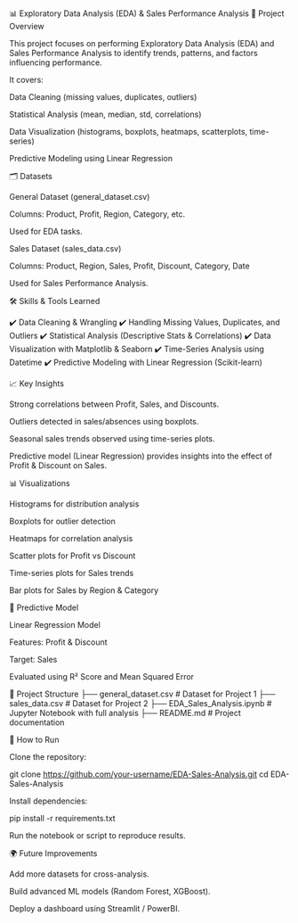 📊 Exploratory Data Analysis (EDA) & Sales Performance Analysis
🚀 Project Overview

This project focuses on performing Exploratory Data Analysis (EDA) and Sales Performance Analysis to identify trends, patterns, and factors influencing performance.

It covers:

Data Cleaning (missing values, duplicates, outliers)

Statistical Analysis (mean, median, std, correlations)

Data Visualization (histograms, boxplots, heatmaps, scatterplots, time-series)

Predictive Modeling using Linear Regression

🗂️ Datasets

General Dataset (general_dataset.csv)

Columns: Product, Profit, Region, Category, etc.

Used for EDA tasks.

Sales Dataset (sales_data.csv)

Columns: Product, Region, Sales, Profit, Discount, Category, Date

Used for Sales Performance Analysis.

🛠️ Skills & Tools Learned

✔️ Data Cleaning & Wrangling
✔️ Handling Missing Values, Duplicates, and Outliers
✔️ Statistical Analysis (Descriptive Stats & Correlations)
✔️ Data Visualization with Matplotlib & Seaborn
✔️ Time-Series Analysis using Datetime
✔️ Predictive Modeling with Linear Regression (Scikit-learn)

📈 Key Insights

Strong correlations between Profit, Sales, and Discounts.

Outliers detected in sales/absences using boxplots.

Seasonal sales trends observed using time-series plots.

Predictive model (Linear Regression) provides insights into the effect of Profit & Discount on Sales.

📊 Visualizations

Histograms for distribution analysis

Boxplots for outlier detection

Heatmaps for correlation analysis

Scatter plots for Profit vs Discount

Time-series plots for Sales trends

Bar plots for Sales by Region & Category

🤖 Predictive Model

Linear Regression Model

Features: Profit & Discount

Target: Sales

Evaluated using R² Score and Mean Squared Error

📂 Project Structure
├── general_dataset.csv     # Dataset for Project 1
├── sales_data.csv          # Dataset for Project 2
├── EDA_Sales_Analysis.ipynb # Jupyter Notebook with full analysis
├── README.md               # Project documentation

🚀 How to Run

Clone the repository:

git clone https://github.com/your-username/EDA-Sales-Analysis.git
cd EDA-Sales-Analysis


Install dependencies:

pip install -r requirements.txt


Run the notebook or script to reproduce results.

🌍 Future Improvements

Add more datasets for cross-analysis.

Build advanced ML models (Random Forest, XGBoost).

Deploy a dashboard using Streamlit / PowerBI.
